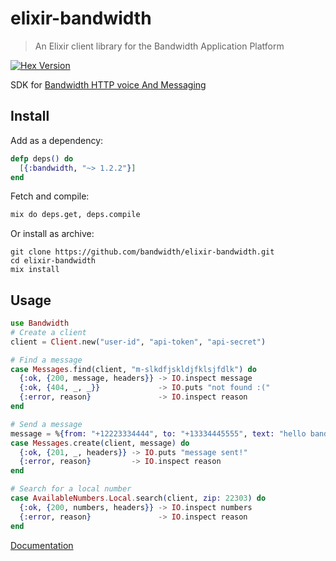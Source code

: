 elixir-bandwidth
================

> An Elixir client library for the Bandwidth Application Platform

[![Hex Version](https://img.shields.io/hexpm/v/bandwidth.svg?style=flat)](https://hex.pm/packages/bandwidth)

SDK for [Bandwidth HTTP voice And Messaging](http://app.bandwidth.com/?utm_medium=social&utm_source=github&utm_campaign=dtolb&utm_content=_)

## Install
Add as a dependency:
```elixir
defp deps() do
  [{:bandwidth, "~> 1.2.2"}]
end
```
Fetch and compile:
```bash
mix do deps.get, deps.compile
```

Or install as archive:
```
git clone https://github.com/bandwidth/elixir-bandwidth.git
cd elixir-bandwidth
mix install
```

## Usage
```elixir
use Bandwidth
# Create a client
client = Client.new("user-id", "api-token", "api-secret")

# Find a message
case Messages.find(client, "m-slkdfjskldjfklsjfdlk") do
  {:ok, {200, message, headers}} -> IO.inspect message
  {:ok, {404, _, _}}             -> IO.puts "not found :("
  {:error, reason}               -> IO.inspect reason
end

# Send a message
message = %{from: "+12223334444", to: "+13334445555", text: "hello bandwidth"}
case Messages.create(client, message) do
  {:ok, {201, _, headers}} -> IO.puts "message sent!"
  {:error, reason}         -> IO.inspect reason
end

# Search for a local number
case AvailableNumbers.Local.search(client, zip: 22303) do
  {:ok, {200, numbers, headers}} -> IO.inspect numbers
  {:error, reason}               -> IO.inspect reason
end
```

[Documentation](http://hexdocs.pm/bandwidth/1.2.2/)
